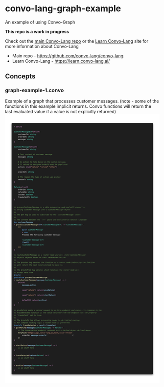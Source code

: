# convo-lang-graph-example
An example of using Convo-Graph

**This repo is a work in progress**

Check out the [main Convo-Lang repo](https://github.com/convo-lang/convo-lang) or the [Learn Convo-Lang](https://learn.convo-lang.ai/) site for more information about Convo-Lang

- Main repo - https://github.com/convo-lang/convo-lang
- Learn Convo-Lang - https://learn.convo-lang.ai/

## Concepts

### graph-example-1.convo
Example of a graph that processes customer messages.
(note - some of the functions in this example implicit returns. Convo functions will return the last evaluated value if a value is not explicitly returned)
![graph-example-1.convo](https://raw.githubusercontent.com/convo-lang/convo-lang-graph-example/refs/heads/main/images/graph-example-1.png)